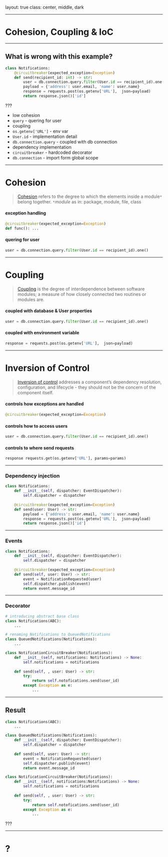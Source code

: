 
layout: true
class: center, middle, dark

---

Cohesion, Coupling & IoC
========================

---

## What is wrong with this example?

```python
class Notifications:
	@circuitbreaker(expected_exception=Exception)
	def send(recipient_id: int) -> str:
		user = db.connection.query.filter(User.id == recipient_id).one()
		payload = {'address': user.email, 'name': user.name}
	    response = requests.post(os.getenv['URL'],  json=payload)
		return response.json()['id']
```

???

- low cohesion
- `query` - quering for user 
- coupling
- `os.getenv['URL']` - env var
- `User.id` - implementation detail
- `db.connection.query` - coupled with db connection
- dependency implementation
- `circuitbreaker` - hardcoded decorator
- `db.connection` - import form global scope

---

# Cohesion

> [Cohesion][cohesion] refers to the degree to which the elements inside a module`*` belong together.
_`*`module_ as in: package, module, file, class


#### exception handling
```python
@circuitbreaker(expected_exception=Exception)
def func(): ...
```

#### quering for user
```python
user = db.connection.query.filter(User.id == recipient_id).one()
```

---

# Coupling
 
> [Coupling][coupling] is the degree of interdependence between software modules; 
> a measure of how closely connected two routines or modules are.

#### coupled with database & User properties
```python
user = db.connection.query.filter(User.id == recipient_id).one()
```

#### coupled with environment variable
```python
response = requests.post(os.getenv['URL'],  json=payload)
```

---

# Inversion of Control

> [Inversion of control][ioc] addresses a component’s dependency resolution,
> configuration, and lifecycle - they should not be the concern of the component itself.

#### controls how exceptions are handled
```python
@circuitbreaker(expected_exception=Exception)
```

#### controls how to access users
```python
user = db.connection.query.filter(User.id == recipient_id).one()
```

#### controls to where send requests
```python
response requests.get(os.getenv['URL'], params=params)
```


---

### Dependency injection

```python
class Notifications:
 	def __init__(self, dispatcher: EventDispatcher):
 		self.dispatcher = dispatcher
 
 	@circuitbreaker(expected_exception=Exception)
	def send(user: User) -> str:
		payload = {'address': user.email, 'name': user.name}
	    response = requests.post(os.getenv['URL'],  json=payload)
		return response.json()['id']
```

---

### Events

```python
class Notifications:
 	def __init__(self, dispatcher: EventDispatcher):
 		self.dispatcher = dispatcher
 
 	@circuitbreaker(expected_exception=Exception)
 	def send(self, user: User) -> str:
 		event = NotificationRequested(user)
 	    self.dispatcher.publish(event)
 	    return event.message_id
```

---

### Decorator

```python
# introducing abstract base class
class Notifications(ABC):
	...

# renaming Notifications to QueuedNotifications
class QueuedNotifications(Notifications):
	...

class NotificationCircuitBreaker(Notifications):
	def __init__(self, notifications: Notifications) -> None:
		self.notifications = notifications
		
	def send(self, , user: User) -> str:
		try:
		    return self.notofications.send(user_id)
		except Exception as e:
			...
```

---

## Result

```python
class Notifications(ABC):
	...

class QueuedNotifications(Notifications):
 	def __init__(self, dispatcher: EventDispatcher):
 		self.dispatcher = dispatcher
 
 	def send(self, user: User) -> str:
 		event = NotificationRequested(user)
 	    self.dispatcher.publish(event)
 	    return event.message_id

class NotificationCircuitBreaker(Notifications):
	def __init__(self, notifications:Notifications) -> None:
		self.notifications = notifications
		
	def send(self, , user: User) -> str:
		try:
		    return self.notofications.send(user_id)
		except Exception as e:
			...
```

???

---

# ?

[cohesion]: https://en.wikipedia.org/wiki/Cohesion_(computer_science)
[coupling]: https://en.wikipedia.org/wiki/Coupling_(computer_programming)
[ioc]: http://picocontainer.com/inversion-of-control.html
